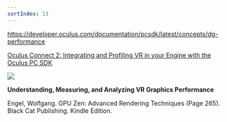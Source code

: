 ```yaml
---
sortIndex: 13
---
```


<https://developer.oculus.com/documentation/pcsdk/latest/concepts/dg-performance>

[Oculus Connect 2: Integrating and Profiling VR in your Engine with the Oculus PC SDK](https://www.youtube.com/watch?v=NaQ8RJKe3cE)

[![](http://img.youtube.com/vi/NaQ8RJKe3cE/0.jpg)](http://www.youtube.com/watch?v=NaQ8RJKe3cE)

**Understanding, Measuring, and Analyzing VR Graphics Performance**

Engel, Wolfgang. GPU Zen: Advanced Rendering Techniques (Page 265). Black Cat Publishing. Kindle Edition.
